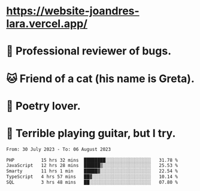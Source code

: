 # https://website-joandres-lara.vercel.app/
# 🐛 Professional reviewer of bugs.
# 🐱 Friend of a cat (his name is Greta).
# 📜 Poetry lover.
# 🎸 Terrible playing guitar, but I try.

<!--START_SECTION:waka-->

```txt
From: 30 July 2023 - To: 06 August 2023

PHP          15 hrs 32 mins  ████████░░░░░░░░░░░░░░░░░   31.78 %
JavaScript   12 hrs 28 mins  ██████▒░░░░░░░░░░░░░░░░░░   25.53 %
Smarty       11 hrs 1 min    █████▓░░░░░░░░░░░░░░░░░░░   22.54 %
TypeScript   4 hrs 57 mins   ██▓░░░░░░░░░░░░░░░░░░░░░░   10.14 %
SQL          3 hrs 48 mins   ██░░░░░░░░░░░░░░░░░░░░░░░   07.80 %
```

<!--END_SECTION:waka-->
